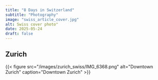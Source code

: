 ```yaml
---
title: "8 Days in Switzerland"
subtitle: "Photography"
image: "swiss_article_cover.jpg"
alt: Swiss cover photo"
date: 2025-05-24
draft: false
---
```


## Zurich 

{{< figure src="/images/zurich_swiss/IMG_6368.png" alt="Downtown Zurich" caption="Downtown Zurich" >}}